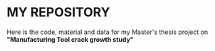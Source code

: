 # MY REPOSITORY

Here is the code, material and data for my Master's thesis project on **"Manufacturing Tool crack growth study"**
